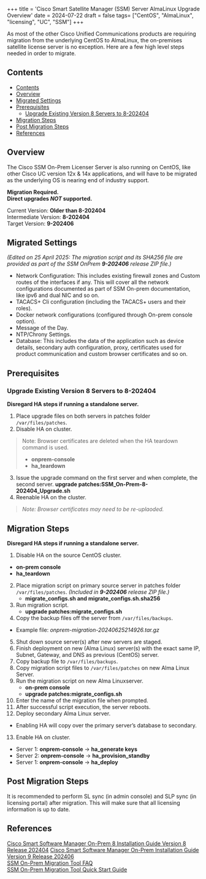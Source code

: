 +++
title = 'Cisco Smart Satellite Manager (SSM) Server AlmaLinux Upgrade Overview'
date = 2024-07-22
draft = false
tags= ["CentOS", "AlmaLinux", "licensing", "UC", "SSM"]
+++

As most of the other Cisco Unified Communications products are requiring migration from the underlying CentOS to AlmaLinux, the on-premises satellite license server is no exception. Here are a few high level steps needed in order to migrate.

<!--more-->

## Contents
- [Contents](#contents)
- [Overview](#overview)
- [Migrated Settings](#migrated-settings)
- [Prerequisites](#prerequisites)
  - [Upgrade Existing Version 8 Servers to 8-202404](#upgrade-existing-version-8-servers-to-8-202404)
- [Migration Steps](#migration-steps)
- [Post Migration Steps](#post-migration-steps)
- [References](#references)

## Overview
The Cisco SSM On-Prem Licenser Server is also running on CentOS, like other Cisco UC version 12x & 14x applications, and will have to be migrated as the underlying OS is nearing end of industry support.

**Migration Required.**  
**Direct upgrades _NOT_ supported.**

Current Version: **Older than 8-202404**  
Intermediate Version: **8-202404**  
Target Version: **9-202406**  


## Migrated Settings
*(Edited on 25 April 2025: The migration script and its SHA256 file are provided as part of the SSM OnPrem **9-202406** release ZIP file.)*  

* Network Configuration: This includes existing firewall zones and Custom routes of the interfaces if any. This will cover all the network configurations documented as part of SSM On-prem documentation, like ipv6 and dual NIC and so on.  
* TACACS+ Cli configuration (including the TACACS+ users and their roles).
* Docker network configurations (configured through On-prem console option).
* Message of the Day.
* NTP/Chrony Settings.
* Database: This includes the data of the application such as device details, secondary auth configuration, proxy, certificates used for product communication and custom browser certificates and so on. 

## Prerequisites
### Upgrade Existing Version 8 Servers to 8-202404
**Disregard HA steps if running a standalone server.**
1. Place upgrade files on both servers in patches folder `/var/files/patches`.
2. Disable HA on cluster.
> Note: Browser certificates are deleted when the HA teardown command is used.  
> * **onprem-console** 
> * **ha_teardown**
3. Issue the upgrade command on the first server and when complete, the second server.
**upgrade patches:SSM_On-Prem-8-202404_Upgrade.sh**
4. Reenable HA on the cluster.
> *Note: Browser certificates may need to be re-uplaoded.*

## Migration Steps
**Disregard HA steps if running a standalone server.**
1. Disable HA on the source CentOS cluster.
* **on-prem console**
* **ha_teardown**
2. Place migration script on primary source server in patches folder `/var/files/patches`. *(Included in **9-202406** release ZIP file.)*
   * **migrate_configs.sh  and migrate_configs.sh.sha256**
3. Run migration script.
   * **upgrade patches:migrate_configs.sh**
4.  Copy the backup files off the server from `/var/files/backups`.
   * Example file:  *onprem-migration-20240625214926.tar.gz*
5. Shut down source server(s) after new servers are staged.
6. Finish deployment on new (Alma Linux) server(s) with the exact same IP, Subnet, Gateway, and DNS as previous (CentOS) server.
7. Copy backup file to `/var/files/backups`.
8. Copy migration script files to `/var/files/patches` on new Alma Linux Server.
9. Run the migration script on new Alma Linuxserver.
   * **on-prem console**
   * **upgrade patches:migrate_configs.sh**
10. Enter the name of the migration file when prompted.
11. After successful script execution, the server reboots.
12. Deploy secondary Alma Linux server.
* Enabling HA will copy over the primary server’s database to secondary.
13. Enable HA on cluster.
* Server 1: **onprem-console** -> **ha_generate keys**
* Server 2: **onprem-console** -> **ha_provision_standby**
* Server 1: **onprem-console** -> **ha_deploy**

## Post Migration Steps
It is recommended to perform SL sync (in admin console) and SLP sync (in licensing portal) after migration. This will make sure that all licensing information is up to date. 

## References
[Cisco Smart Software Manager On-Prem 8 Installation Guide Version 8 Release 202404](https://www.cisco.com/web/software/286326948/168202/SSM_On-Prem_8_Installation_Guide.pdf) 
[Cisco Smart Software Manager On-Prem Installation Guide Version 9 Release 202406](https://www.cisco.com/web/software/286326948/168546/SSM_On-Prem_9_Installation_Guide.pdf)  
[SSM On-Prem Migration Tool FAQ](https://www.cisco.com/web/software/286326948/168546/SSM_On-Prem_9_Migration_Tool_FAQ.pdf)  
[SSM On-Prem Migration Tool Quick Start Guide](https://www.cisco.com/web/software/286326948/168546/SSM_On-Prem_9_Migration_Tool_Quick_Start_Guide.pdf)
